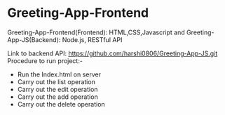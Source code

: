 # Greeting-App-Frontend
Greeting-App-Frontend(Frontend): HTML,CSS,Javascript and Greeting-App-JS(Backend): Node.js, RESTful API 

Link to backend API: https://github.com/harshi0806/Greeting-App-JS.git
Procedure to run project:-
- Run the Index.html on server
- Carry out the list operation
- Carry out the edit operation
- Carry out the add operation
- Carry out the delete operation
